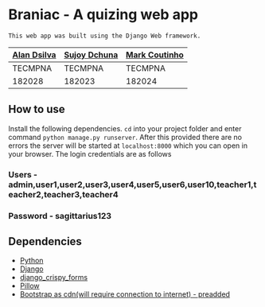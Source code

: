 # Braniac - A quizing web app
[](static/quiz/Braniac3.png)

    This web app was built using the Django Web framework.

| [Alan Dsilva](https://github.com/alandsilva26) | [Sujoy Dchuna](https://github.com/Gnitch) | [Mark Coutinho](https://github.com/markcoutinho) |
| ---------------------------------------------- | ----------------------------------------- | ------------------------------------------------ |
| TECMPNA                                        | TECMPNA                                   | TECMPNA                                          |
| 182028                                         | 182023                                    | 182024                                             |

## How to use

Install the following dependencies. `cd` into your project folder and enter command `python manage.py runserver`. After this provided there are no errors the server will be started at `localhost:8000` which you can open in your browser.
The login credentials are as follows

### Users - admin,user1,user2,user3,user4,user5,user6,user10,teacher1,teacher2,teacher3,teacher4

### Password - sagittarius123

## Dependencies

- [Python](https://www.python.org/)
- [Django](https://www.djangoproject.com/)
- [django_crispy_forms](https://django-crispy-forms.readthedocs.io/en/latest/)
- [Pillow](https://pypi.org/project/Pillow/2.2.1/)
- [Bootstrap as cdn(will require connection to internet) - preadded](https://getbootstrap.com/)
